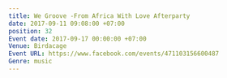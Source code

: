 ```yaml
---
title: We Groove -From Africa With Love Afterparty
date: 2017-09-11 09:08:00 +07:00
position: 32
Event date: 2017-09-17 00:00:00 +07:00
Venue: Birdacage
Event URL: https://www.facebook.com/events/471103156600487
Genre: music
---
```


